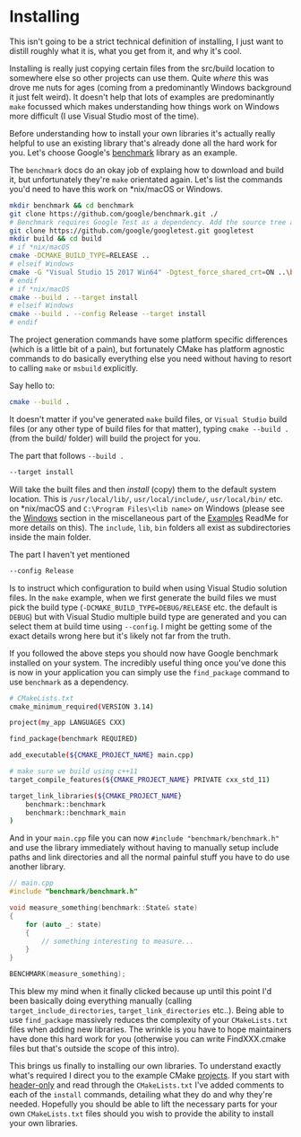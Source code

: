 # Installing

This isn't going to be a strict technical definition of installing, I just want to distill roughly what it is, what you get from it, and why it's cool.

Installing is really just copying certain files from the src/build location to somewhere else so other projects can use them. Quite _where_ this was drove me nuts for ages (coming from a predominantly Windows background it just felt weird). It doesn't help that lots of examples are predominantly `make` focussed which makes understanding how things work on Windows more difficult (I use Visual Studio most of the time).

Before understanding how to install your own libraries it's actually really helpful to use an existing library that's already done all the hard work for you. Let's choose Google's [benchmark](https://github.com/google/benchmark) library as an example.

The `benchmark` docs do an okay job of explaing how to download and build it, but unfortunately they're `make` orientated again. Let's list the commands you'd need to have this work on *nix/macOS or Windows.

```bash
mkdir benchmark && cd benchmark
git clone https://github.com/google/benchmark.git ./
# Benchmark requires Google Test as a dependency. Add the source tree as a subdirectory.
git clone https://github.com/google/googletest.git googletest
mkdir build && cd build
# if *nix/macOS
cmake -DCMAKE_BUILD_TYPE=RELEASE ..
# elseif Windows
cmake -G "Visual Studio 15 2017 Win64" -Dgtest_force_shared_crt=ON ..\benchmark\ # for Visual Studio build files (.sln)
# endif
# if *nix/macOS
cmake --build . --target install
# elseif Windows
cmake --build . --config Release --target install
# endif
```

The project generation commands have some platform specific differences (which is a little bit of a pain), but fortunately CMake has platform agnostic commands to do basically everything else you need without having to resort to calling `make` or `msbuild` explicitly.

Say hello to:

```bash
cmake --build .
```

It doesn't matter if you've generated `make` build files, or `Visual Studio` build files (or any other type of build files for that matter), typing `cmake --build .` (from the build/ folder) will build the project for you.

The part that follows `--build .`

```bash
--target install
```

Will take the built files and then _install_ (copy) them to the default system location. This is `/usr/local/lib/`, `usr/local/include/`, `usr/local/bin/` etc. on *nix/macOS and `C:\Program Files\<lib name>` on Windows (please see the [Windows](/examples/README.md#Windows) section in the miscellaneous part of the [Examples](/examples/) ReadMe for more details on this). The `include`, `lib`, `bin` folders all exist as subdirectories inside the main folder.

The part I haven't yet mentioned

```bash
--config Release
```

Is to instruct which configuration to build when using Visual Studio solution files. In the `make` example, when we first generate the build files we must pick the build type (`-DCMAKE_BUILD_TYPE=DEBUG/RELEASE` etc. the default is `DEBUG`) but with Visual Studio multiple build type are generated and you can select them at build time using `--config`. I might be getting some of the exact details wrong here but it's likely not far from the truth.

If you followed the above steps you should now have Google benchmark installed on your system. The incredibly useful thing once you've done this is now in your application you can simply use the `find_package` command to use `benchmark` as a dependency.

```bash
# CMakeLists.txt
cmake_minimum_required(VERSION 3.14)

project(my_app LANGUAGES CXX)

find_package(benchmark REQUIRED)

add_executable(${CMAKE_PROJECT_NAME} main.cpp)

# make sure we build using c++11
target_compile_features(${CMAKE_PROJECT_NAME} PRIVATE cxx_std_11)

target_link_libraries(${CMAKE_PROJECT_NAME}
    benchmark::benchmark
    benchmark::benchmark_main
)
```

And in your `main.cpp` file you can now `#include "benchmark/benchmark.h"` and use the library immediately without having to manually setup include paths and link directories and all the normal painful stuff you have to do use another library.

```c++
// main.cpp
#include "benchmark/benchmark.h"

void measure_something(benchmark::State& state)
{
    for (auto _: state)
    {
        // something interesting to measure...
    }
}

BENCHMARK(measure_something);
```

This blew my mind when it finally clicked because up until this point I'd been basically doing everything manually (calling `target_include_directories`, `target_link_directories` etc..). Being able to use `find_package` massively reduces the complexity of your `CMakeLists.txt` files when adding new libraries. The wrinkle is you have to hope maintainers have done this hard work for you (otherwise you can write FindXXX.cmake files but that's outside the scope of this intro).

This brings us finally to installing our own libraries. To understand exactly what's required I direct you to the example CMake [projects](/examples). If you start with [header-only](/examples/header-only) and read through the `CMakeLists.txt` I've added comments to each of the `install` commands, detailing what they do and why they're needed. Hopefully you should be able to lift the necessary parts for your own `CMakeLists.txt` files should you wish to provide the ability to install your own libraries.